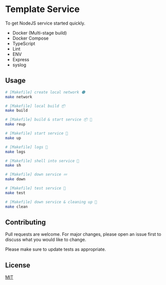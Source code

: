 # Template Service

To get NodeJS service started quickly.

- Docker (Multi-stage build)
- Docker Compose
- TypeScript
- Lint
- ENV
- Express
- syslog

## Usage

```bash
# [Makefile] create local network 🌑
make network

# [Makefile] local build 📦
make build

# [Makefile] build & start service 📦 🚀
make reup

# [Makefile] start service 🚀
make up

# [Makefile] logs 💬
make logs

# [Makefile] shell into service 🐚
make sh

# [Makefile] down service 💤
make down

# [Makefile] test service 🧪
make test

# [Makefile] down service & cleaning up 🧹
make clean
```

## Contributing
Pull requests are welcome. For major changes, please open an issue first to discuss what you would like to change.

Please make sure to update tests as appropriate.

## License
[MIT](https://choosealicense.com/licenses/mit/)
